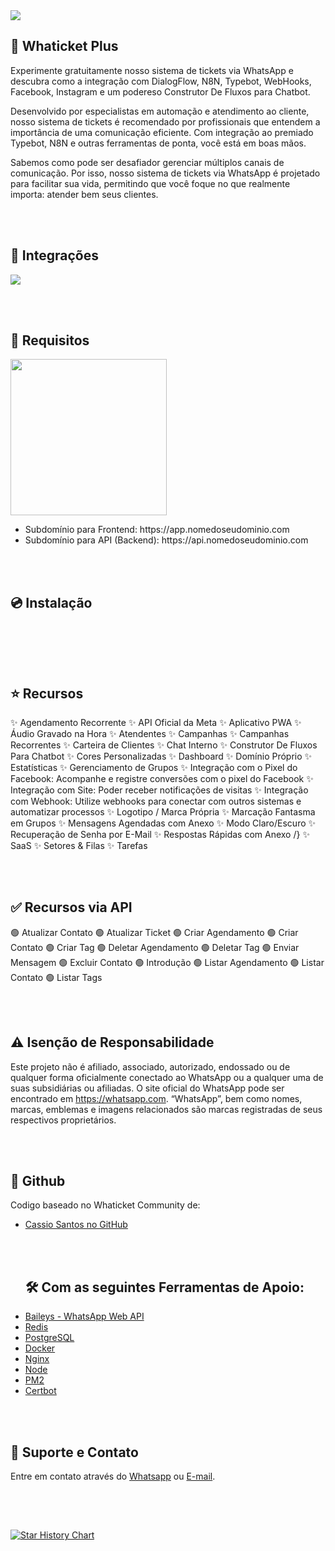 <img src="https://i.imgur.com/YOM5F41.png" />

## 🚀 Whaticket Plus

Experimente gratuitamente nosso sistema de tickets via WhatsApp e descubra como a integração com DialogFlow, N8N, Typebot, WebHooks, Facebook, Instagram e um podereso Construtor De Fluxos para Chatbot. 

Desenvolvido por especialistas em automação e atendimento ao cliente, nosso sistema de tickets é recomendado por profissionais que entendem a importância de uma comunicação eficiente. Com integração ao premiado Typebot, N8N e outras ferramentas de ponta, você está em boas mãos.

Sabemos como pode ser desafiador gerenciar múltiplos canais de comunicação. Por isso, nosso sistema de tickets via WhatsApp é projetado para facilitar sua vida, permitindo que você foque no que realmente importa: atender bem seus clientes.

<br /><br />

## 📌 Integrações

<img src="https://i.postimg.cc/CxJmZYZk/Group-26.png" />

<br /><br />

## 🔧 Requisitos

<img src="https://i.postimg.cc/kGRpDYJC/Group-27.png" style="height: 250px;" />

<nav>
  <ul>
    <li>Subdomínio para Frontend: https://app.nomedoseudominio.com</li>
    <li>Subdomínio para API (Backend): https://api.nomedoseudominio.com</li>
  </ul>
</nav>

<br /><br />

## 💿 Instalação

```bash
  
```

<br /><br />

## ⭐ Recursos

 ✨ Agendamento Recorrente 
✨ API Oficial da Meta 
✨ Aplicativo PWA 
✨ Áudio Gravado na Hora 
✨ Atendentes 
✨ Campanhas 
✨ Campanhas Recorrentes 
✨ Carteira de Clientes 
✨ Chat Interno 
✨ Construtor De Fluxos Para Chatbot 
✨ Cores Personalizadas 
✨ Dashboard 
✨ Domínio Próprio 
✨ Estatísticas 
✨ Gerenciamento de Grupos 
✨ Integração com o Pixel do Facebook: Acompanhe e registre conversões com o pixel do Facebook 
✨ Integração com Site: Poder receber notificações de visitas 
✨ Integração com Webhook: Utilize webhooks para conectar com outros sistemas e automatizar processos 
✨ Logotipo / Marca Própria 
✨ Marcação Fantasma em Grupos 
✨ Mensagens Agendadas com Anexo 
✨ Modo Claro/Escuro 
✨ Recuperação de Senha por E-Mail 
✨ Respostas Rápidas com Anexo /}
✨ SaaS
✨ Setores & Filas 
✨ Tarefas 

<br /><br />

## ✅ Recursos via API

🟢 Atualizar Contato
🟢 Atualizar Ticket
🟢 Criar Agendamento
🟢 Criar Contato
🟢 Criar Tag
🟢 Deletar Agendamento
🟢 Deletar Tag
🟢 Enviar Mensagem
🟢 Excluir Contato
🟢 Introdução
🟢 Listar Agendamento
🟢 Listar Contato
🟢 Listar Tags

<br /><br />

## ⚠️ Isenção de Responsabilidade

Este projeto não é afiliado, associado, autorizado, endossado ou de qualquer forma oficialmente conectado ao WhatsApp ou a qualquer uma de suas subsidiárias ou afiliadas. O site oficial do WhatsApp pode ser encontrado em https://whatsapp.com. “WhatsApp”, bem como nomes, marcas, emblemas e imagens relacionados são marcas registradas de seus respectivos proprietários.

<br /><br />

## 📍 Github

Codigo baseado no Whaticket Community de:
<nav>
  <ul>
    <li><a href="https://github.com/canove/whaticket-community" target="_blank">Cassio Santos no GitHub</a></li>

<br /><br />

## 🛠️ Com as seguintes Ferramentas de Apoio:
<nav>
    <li><a href="https://github.com/WhiskeySockets/Baileys" target="_blank">Baileys - WhatsApp Web API</a></li>
    <li><a href="https://github.com/redis/redis" target="_blank">Redis</a></li>
    <li><a href="https://github.com/postgres/postgres" target="_blank">PostgreSQL</a></li>
    <li><a href="https://github.com/docker" target="_blank">Docker</a></li>
    <li><a href="https://github.com/nginx/nginx" target="_blank">Nginx</a></li>
    <li><a href="https://github.com/nodejs/node" target="_blank">Node</a></li>
    <li><a href="https://github.com/Unitech/pm2" target="_blank">PM2</a></li>
    <li><a href="https://github.com/certbot/certbot" target="_blank">Certbot</a></li>
  </ul>
</nav>

<br /><br />

## 🙋 Suporte e Contato

Entre em contato através do <a href="https://wa.me/5551992919891" target="_blank">Whatsapp</a> ou <a href="mailto:whaticketplus@gmail.com" target="_blank">E-mail</a>.

<br /><br />

## 

[![Star History Chart](https://api.star-history.com/svg?repos=DEV7Kadu/WhaticketPlus&type=Date)](https://star-history.com/#DEV7Kadu/WhaticketPlus&Date) 

